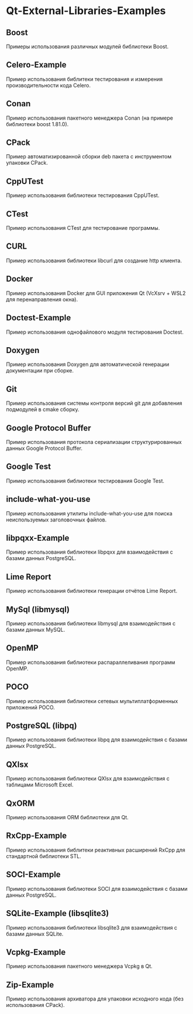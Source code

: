 # Qt-External-Libraries-Examples

## Boost

Примеры использования различных модулей библиотеки Boost.

## Celero-Example

Пример использования библитеки тестирования и измерения производительности кода Celero.

## Conan

Пример использования пакетного менеджера Conan (на примере библиотеки boost 1.81.0).

## CPack

Пример автоматизированной сборки deb пакета с инструментом упаковки CPack.

## CppUTest

Пример использования библиотеки тестирования CppUTest.

## CTest

Пример использования CTest для тестирование программы.

## CURL

Пример использования библиотеки libcurl для создание http клиента.

## Docker

Пример использования Docker для GUI приложения Qt (VcXsrv + WSL2 для перенаправления окна).

## Doctest-Example

Пример использования однофайлового модуля тестирования Doctest.

## Doxygen

Пример использования Doxygen для автоматической генерации документации при сборке.

## Git

Пример использования системы контроля версий git для добавления подмодулей в cmake сборку.

## Google Protocol Buffer

Пример использования протокола сериализации структурированных данных Google Protocol Buffer.

## Google Test

Пример использования библиотеки тестирования Google Test.

## include-what-you-use

Пример использования утилиты include-what-you-use для поиска неиспользуемых заголовочных файлов.

## libpqxx-Example

Пример использования библиотеки libpqxx для взаимодействия с базами данных PostgreSQL.

## Lime Report

Пример использования библиотеки генерации отчётов Lime Report.

## MySql (libmysql)

Пример использования библиотеки libmysql для взаимодействия с базами данных MySQL.

## OpenMP

Пример использования библиотеки распараллеливания программ OpenMP.

## POCO

Пример использования библиотеки сетевых мультиплатформенных приложений POCO.

## PostgreSQL (libpq)

Пример использования библиотеки libpq для взаимодействия с базами данных PostgreSQL.

## QXlsx

Пример использования библиотеки QXlsx для взаимодействия с таблицами Microsoft Excel.

## QxORM

Пример использования ORM библиотеки для Qt.

## RxCpp-Example

Пример использования библитеки реактивных расширений RxCpp для стандартной библиотеки STL.

## SOCI-Example

Пример использования библиотеки SOCI для взаимодействия с базами данных PostgreSQL.

## SQLite-Example (libsqlite3)

Пример использования библиотеки libsqlite3 для взаимодействия с базами данных SQLite.

## Vcpkg-Example

Пример использования пакетного менеджера Vcpkg в Qt.

## Zip-Example

Пример использования архиватора для упаковки исходного кода (без использования CPack).
